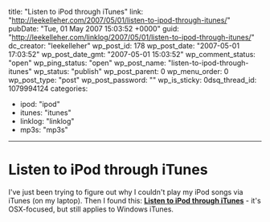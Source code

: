 title: "Listen to iPod through iTunes"
link: "http://leekelleher.com/2007/05/01/listen-to-ipod-through-itunes/"
pubDate: "Tue, 01 May 2007 15:03:52 +0000"
guid: "http://leekelleher.com/linklog/2007/05/01/listen-to-ipod-through-itunes/"
dc_creator: "leekelleher"
wp_post_id: 178
wp_post_date: "2007-05-01 17:03:52"
wp_post_date_gmt: "2007-05-01 15:03:52"
wp_comment_status: "open"
wp_ping_status: "open"
wp_post_name: "listen-to-ipod-through-itunes"
wp_status: "publish"
wp_post_parent: 0
wp_menu_order: 0
wp_post_type: "post"
wp_post_password: ""
wp_is_sticky: 0dsq_thread_id: 1079994124
categories:
  - ipod: "ipod"
  - itunes: "itunes"
  - linklog: "linklog"
  - mp3s: "mp3s"

---

# Listen to iPod through iTunes

I've just been trying to figure out why I couldn't play my iPod songs via iTunes (on my laptop). Then I found this: <a href="http://www.macosxhints.com/article.php?story=200304040732412"><strong>Listen to iPod through iTunes</strong></a> - it's OSX-focused, but still applies to Windows iTunes.